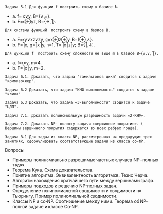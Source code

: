 `Задача 5.1 Для функции f построить схему в базисе B.`

- a. f= x∨y, B={∧,≈}.
- b. F=x⊕yz, B={→,⎤}.

`Для системы функций  построить схему в базисе B.`

- a. F=xy∨xz∨zy, g=x⊕z⊕y; B={⊕,∧}.
- b. F=⎤x, g=⎤x⎤y, h=1, T=⎤x⎤z⎤y; B={⎤,↓}.

`Для функции f  построить схему сложности не выше m в базисе B={∧,∨,⎤}.`
- a. f=x≈y, m=4.
- b. F=⎤x⎤y, m=2.

`Задача 6.1. Доказать, что задача "гамильтонов цикл" сводится к задаче "коммивояжер".`

`Задача 6.2 Доказать, что задача "КНФ выполнимость" сводится к задаче "клика".`

`Задача 6.3 Доказать, что задача «3-выполнимости" сводится к задаче "ЦЛП".`

`Задача 7.1. Доказать полиномиальную разрешимость задачи «2-КНФ».`

`Задача 7.2. Доказать NP- полноту задачи «вершинное покрытие». ( Вершины вершинного покрытия содержатся во всех ребрах графа).`

`Задача 8.1 Для задач из класса NP, рассмотренных на предыдущих трех занятиях, сформулировать соответствующие задачи из класса co-NP.`

Вопросы

- Примеры полиномиально разрешимых частных случаев  NP –полных задач.
- Теорема Кука. Схема доказательства.
- Понятие алгоритма. Эквивалентность алгоритмов. Тезис Черча.
- Алгоритм нахождения кратчайшего пути между вершинами графа.
- Примеры подходов к решению NP-полных задач.
- Определение полиномиальной сводимости и сводимости по Тьюрингу. Пример полиномиальной сводимости.
- Классы NP и co-NP. Соотношение между ними. Теорема об  NP–полной задаче и классе Co-NP.
